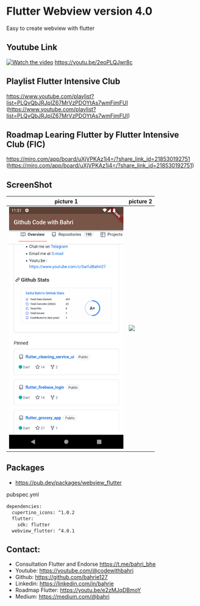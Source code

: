 # Flutter Webview version 4.0

Easy to create webview with flutter

## Youtube Link

[![Watch the video](https://img.youtube.com/vi/2eoPLQJwr8c/sddefault.jpg)](https://youtu.be/2eoPLQJwr8c)
https://youtu.be/2eoPLQJwr8c



## Playlist Flutter Intensive Club

https://www.youtube.com/playlist?list=PLQvQbJRJpIZ67MrVzPDOYtAs7wmFjmFUI (https://www.youtube.com/playlist?list=PLQvQbJRJpIZ67MrVzPDOYtAs7wmFjmFUI)

## Roadmap Learing Flutter by Flutter Intensive Club (FIC)

https://miro.com/app/board/uXjVPKAz1i4=/?share_link_id=218530192751 (https://miro.com/app/board/uXjVPKAz1i4=/?share_link_id=218530192751)



## ScreenShot

| picture 1         | picture 2           |
|--------------|----------------|
| <img src="1.png" width="300"/> | <img src="2.png" width="300"/>      |

## Packages
* https://pub.dev/packages/webview_flutter

pubspec.yml
```
dependencies:
  cupertino_icons: ^1.0.2
  flutter:
    sdk: flutter
  webview_flutter: ^4.0.1
```  


## Contact:
* Consultation Flutter and Endorse https://t.me/bahri_bhe
* Youtube: https://youtube.com/@codewithbahri
* Github: https://github.com/bahrie127
* Linkedin: https://linkedin.com/in/bahrie
* Roadmap Flutter: https://youtu.be/e2zMJqDBmoY
* Medium: https://medium.com/@bahri